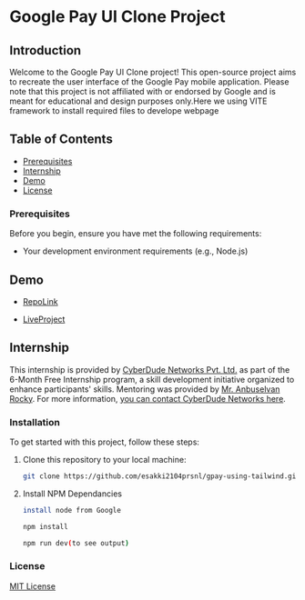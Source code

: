 # Google Pay UI Clone Project

## Introduction

Welcome to the Google Pay UI Clone project! This open-source project aims to recreate the user interface of the Google Pay mobile application. Please note that this project is not affiliated with or endorsed by Google and is meant for educational and design purposes only.Here we using VITE framework to install required files to develope webpage

## Table of Contents


  - [Prerequisites](#prerequisites)
  - [Internship](#internship)
- [Demo](#demo)
- [License](#license)

### Prerequisites

Before you begin, ensure you have met the following requirements:

- Your development environment requirements (e.g., Node.js)

## Demo

   - [RepoLink](https://github.com/esakki2104prsnl/gpay-using-tailwind) 

   - [LiveProject](#https://esakki2104prsnl.github.io/gpay-using-tailwind/) 

## Internship
This internship is provided by [CyberDude Networks Pvt. Ltd.](https://youtube.com/cyberdudenetworks) as part of the 6-Month Free Internship program, a skill development initiative organized to enhance participants' skills. Mentoring was provided by [Mr. Anbuselvan Rocky](https://instagram.com/anbuselvanrocky). For more information, [you can contact CyberDude Networks here](https://cyberdudenetworks.com).

### Installation

To get started with this project, follow these steps:

1. Clone this repository to your local machine:

   ```bash
   git clone https://github.com/esakki2104prsnl/gpay-using-tailwind.git

2. Install NPM Dependancies
    ```bash
    install node from Google 

    npm install

    npm run dev(to see output)


### License
[MIT License](./MIT%20License.md)